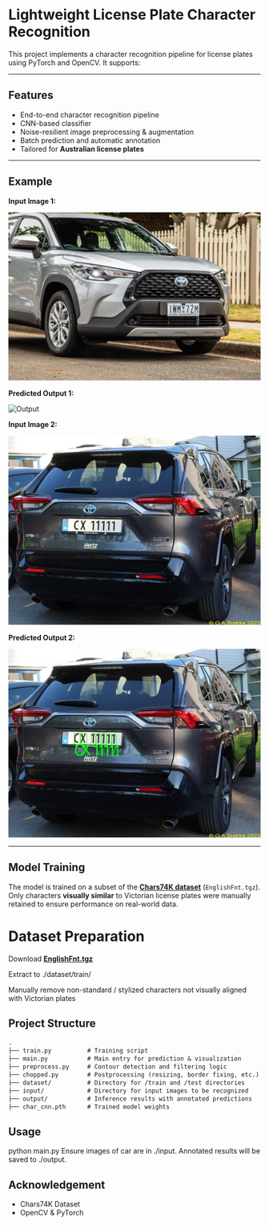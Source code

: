 # Lightweight License Plate Character Recognition

This project implements a character recognition pipeline for license plates using PyTorch and OpenCV. It supports:

---

## Features
- End-to-end character recognition pipeline
- CNN-based classifier
- Noise-resilient image preprocessing & augmentation
- Batch prediction and automatic annotation
- Tailored for **Australian license plates**

---

## Example
**Input Image 1:**

![Input](examples/input_1.png)

**Predicted Output 1:**

![Output](examples/output_1.png)

**Input Image 2:**

![Input](examples/input_2.jpg)

**Predicted Output 2:**

![Output](examples/output_2.jpg)

---

## Model Training

The model is trained on a subset of the **[Chars74K dataset](https://info-ee.surrey.ac.uk/CVSSP/demos/chars74k/)** (`EnglishFnt.tgz`).  
Only characters **visually similar** to Victorian license plates were manually retained to ensure performance on real-world data.

# Dataset Preparation

Download **[EnglishFnt.tgz](https://info-ee.surrey.ac.uk/CVSSP/demos/chars74k/EnglishFnt.tgz)**

Extract to ./dataset/train/

Manually remove non-standard / stylized characters not visually aligned with Victorian plates

## Project Structure

```
.
├── train.py          # Training script  
├── main.py           # Main entry for prediction & visualization  
├── preprocess.py     # Contour detection and filtering logic  
├── chopped.py        # Postprocessing (resizing, border fixing, etc.)  
├── dataset/          # Directory for /train and /test directories  
├── input/            # Directory for input images to be recognized  
├── output/           # Inference results with annotated predictions  
├── char_cnn.pth      # Trained model weights  
```

## Usage
python main.py
Ensure images of car are in ./input. Annotated results will be saved to ./output.

## Acknowledgement

- Chars74K Dataset
- OpenCV & PyTorch
